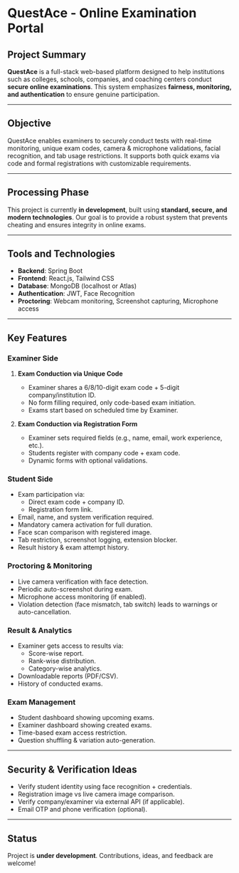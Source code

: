 # QuestAce - Online Examination Portal

## Project Summary

**QuestAce** is a full-stack web-based platform designed to help institutions such as colleges, schools, companies, and coaching centers conduct **secure online examinations**. This system emphasizes **fairness, monitoring, and authentication** to ensure genuine participation.

---

## Objective

QuestAce enables examiners to securely conduct tests with real-time monitoring, unique exam codes, camera & microphone validations, facial recognition, and tab usage restrictions. It supports both quick exams via code and formal registrations with customizable requirements.

---

## Processing Phase

This project is currently **in development**, built using **standard, secure, and modern technologies**. Our goal is to provide a robust system that prevents cheating and ensures integrity in online exams.

---

## Tools and Technologies

- **Backend**: Spring Boot  
- **Frontend**: React.js, Tailwind CSS  
- **Database**: MongoDB (localhost or Atlas)  
- **Authentication**: JWT, Face Recognition  
- **Proctoring**: Webcam monitoring, Screenshot capturing, Microphone access  

---

## Key Features

### Examiner Side

1. **Exam Conduction via Unique Code**
   - Examiner shares a 6/8/10-digit exam code + 5-digit company/institution ID.
   - No form filling required, only code-based exam initiation.
   - Exams start based on scheduled time by Examiner.

2. **Exam Conduction via Registration Form**
   - Examiner sets required fields (e.g., name, email, work experience, etc.).
   - Students register with company code + exam code.
   - Dynamic forms with optional validations.

### Student Side

- Exam participation via:
  - Direct exam code + company ID.
  - Registration form link.
- Email, name, and system verification required.
- Mandatory camera activation for full duration.
- Face scan comparison with registered image.
- Tab restriction, screenshot logging, extension blocker.
- Result history & exam attempt history.

### Proctoring & Monitoring

- Live camera verification with face detection.
- Periodic auto-screenshot during exam.
- Microphone access monitoring (if enabled).
- Violation detection (face mismatch, tab switch) leads to warnings or auto-cancellation.

### Result & Analytics

- Examiner gets access to results via:
  - Score-wise report.
  - Rank-wise distribution.
  - Category-wise analytics.
- Downloadable reports (PDF/CSV).
- History of conducted exams.

### Exam Management

- Student dashboard showing upcoming exams.
- Examiner dashboard showing created exams.
- Time-based exam access restriction.
- Question shuffling & variation auto-generation.

---

## Security & Verification Ideas

- Verify student identity using face recognition + credentials.
- Registration image vs live camera image comparison.
- Verify company/examiner via external API (if applicable).
- Email OTP and phone verification (optional).

---

## Status

Project is **under development**. Contributions, ideas, and feedback are welcome!